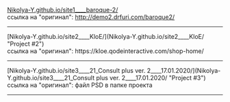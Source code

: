 [Nikolya-Y.github.io/site1____baroque-2/](Nikolya-Y.github.io/site1____baroque-2/ "Project #1") <br>
ссылка на "оригинал": http://demo2.drfuri.com/baroque2/
<hr>
[Nikolya-Y.github.io/site2____KloE/](Nikolya-Y.github.io/site2____KloE/ "Project #2") <br>
ссылка на "оригинал": https://kloe.qodeinteractive.com/shop-home/
<hr>
[Nikolya-Y.github.io/site3____21_Consult plus ver. 2____17.01.2020/](Nikolya-Y.github.io/site3____21_Consult plus ver. 2____17.01.2020/ "Project #3") <br>
ссылка на "оригинал": файл PSD в папке проекта
<hr>
